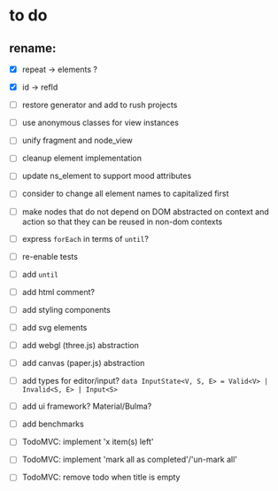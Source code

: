 # to do

## rename:
- [x] repeat -> elements ?
- [x] id -> refId

- [ ] restore generator and add to rush projects
- [ ] use anonymous classes for view instances
- [ ] unify fragment and node_view
- [ ] cleanup element implementation
- [ ] update ns_element to support mood attributes
- [ ] consider to change all element names to capitalized first
- [ ] make nodes that do not depend on DOM abstracted on context and action so that they can be reused in non-dom contexts
- [ ] express `forEach` in terms of `until`?
- [ ] re-enable tests

- [ ] add `until`
- [ ] add html comment?
- [ ] add styling components
- [ ] add svg elements
- [ ] add webgl (three.js) abstraction
- [ ] add canvas (paper.js) abstraction
- [ ] add types for editor/input?
      `data InputState<V, S, E> = Valid<V> | Invalid<S, E> | Input<S>`
- [ ] add ui framework? Material/Bulma?

- [ ] add benchmarks

- [ ] TodoMVC: implement 'x item(s) left'
- [ ] TodoMVC: implement 'mark all as completed'/'un-mark all'
- [ ] TodoMVC: remove todo when title is empty
